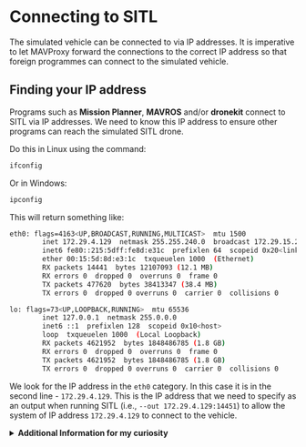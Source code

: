 # Connecting to SITL

The simulated vehicle can be connected to via IP addresses. It is imperative to let MAVProxy forward the connections to the correct IP address so that foreign programmes can connect to the simulated vehicle.

## Finding your IP address

Programs such as **Mission Planner**, **MAVROS** and/or **dronekit** connect to
SITL via IP addresses. We need to know this IP address to ensure other programs
can reach the simulated SITL drone. 

Do this in Linux using the command:

```bash
ifconfig
```

Or in Windows:
```bash
ipconfig
```

This will return something like:
```bash
eth0: flags=4163<UP,BROADCAST,RUNNING,MULTICAST>  mtu 1500
        inet 172.29.4.129  netmask 255.255.240.0  broadcast 172.29.15.255
        inet6 fe80::215:5dff:fe8d:e31c  prefixlen 64  scopeid 0x20<link>
        ether 00:15:5d:8d:e3:1c  txqueuelen 1000  (Ethernet)
        RX packets 14441  bytes 12107093 (12.1 MB)
        RX errors 0  dropped 0  overruns 0  frame 0
        TX packets 477620  bytes 38413347 (38.4 MB)
        TX errors 0  dropped 0 overruns 0  carrier 0  collisions 0

lo: flags=73<UP,LOOPBACK,RUNNING>  mtu 65536
        inet 127.0.0.1  netmask 255.0.0.0
        inet6 ::1  prefixlen 128  scopeid 0x10<host>
        loop  txqueuelen 1000  (Local Loopback)
        RX packets 4621952  bytes 1848486785 (1.8 GB)
        RX errors 0  dropped 0  overruns 0  frame 0
        TX packets 4621952  bytes 1848486785 (1.8 GB)
        TX errors 0  dropped 0 overruns 0  carrier 0  collisions 0
```

We look for the IP address in the `eth0` category. In this case it is in the second line - `172.29.4.129`. This is the IP address that we need to specify as an output when running SITL (i.e., `--out 172.29.4.129:14451`) to allow the system of IP address `172.29.4.129` to connect to the vehicle.

<details>
<summary> <b> Additional Information for my curiosity </b> </summary>
With the information of the IP address (172.29.4.129) and the network mask (255.255.24.0), we can know two things:

- Network address - This part of the IP address identifies which network/subnetwork the system operates in. Devices within the same network share the same network address.
- Host address - This part of the IP address identifies a specific device within the network.


</details>

